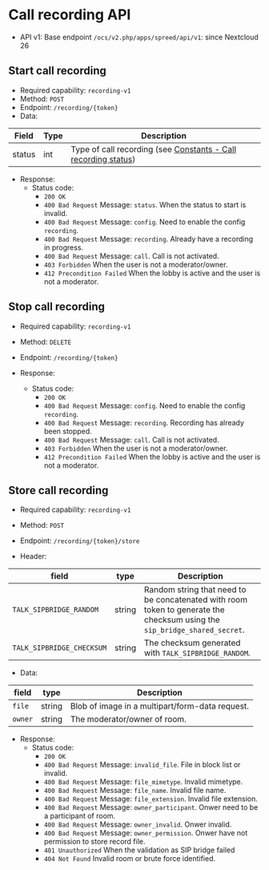 # Call recording API

* API v1: Base endpoint `/ocs/v2.php/apps/spreed/api/v1`: since Nextcloud 26

## Start call recording

* Required capability: `recording-v1`
* Method: `POST`
* Endpoint: `/recording/{token}`
* Data:

| Field  | Type | Description                                                                                          |
| ------ | ---- | ---------------------------------------------------------------------------------------------------- |
| status | int  | Type of call recording (see [Constants - Call recording status](constants.md#call-recording-status)) |

* Response:
    - Status code:
        + `200 OK`
        + `400 Bad Request` Message: `status`. When the status to start is invalid.
        + `400 Bad Request` Message: `config`. Need to enable the config `recording`.
        + `400 Bad Request` Message: `recording`. Already have a recording in progress.
        + `400 Bad Request` Message: `call`. Call is not activated.
        + `403 Forbidden` When the user is not a moderator/owner.
        + `412 Precondition Failed` When the lobby is active and the user is not a moderator.

## Stop call recording

* Required capability: `recording-v1`
* Method: `DELETE`
* Endpoint: `/recording/{token}`

* Response:
    - Status code:
        + `200 OK`
        + `400 Bad Request` Message: `config`. Need to enable the config `recording`.
        + `400 Bad Request` Message: `recording`. Recording has already been stopped.
        + `400 Bad Request` Message: `call`. Call is not activated.
        + `403 Forbidden` When the user is not a moderator/owner.
        + `412 Precondition Failed` When the lobby is active and the user is not a moderator.

## Store call recording

* Required capability: `recording-v1`
* Method: `POST`
* Endpoint: `/recording/{token}/store`

* Header:

| field                     | type   | Description                                                                                                               |
| ------------------------- | ------ | ------------------------------------------------------------------------------------------------------------------------- |
| `TALK_SIPBRIDGE_RANDOM`   | string | Random string that need to be concatenated with room token to generate the checksum using the `sip_bridge_shared_secret`. |
| `TALK_SIPBRIDGE_CHECKSUM` | string | The checksum generated with `TALK_SIPBRIDGE_RANDOM`.                                                                      |

* Data:

| field   | type   | Description                                     |
| ------- | ------ | ----------------------------------------------- |
| `file`  | string | Blob of image in a multipart/form-data request. |
| `owner` | string | The moderator/owner of room.                    |

* Response:
    - Status code:
        + `200 OK`
        + `400 Bad Request` Message: `invalid_file`. File in block list or invalid.
        + `400 Bad Request` Message: `file_mimetype`. Invalid mimetype.
        + `400 Bad Request` Message: `file_name`. Invalid file name.
        + `400 Bad Request` Message: `file_extension`. Invalid file extension.
        + `400 Bad Request` Message: `owner_participant`. Onwer need to be a participant of room.
        + `400 Bad Request` Message: `owner_invalid`. Onwer invalid.
        + `400 Bad Request` Message: `owner_permission`. Onwer have not permission to store record file.
        + `401 Unauthorized` When the validation as SIP bridge failed
        + `404 Not Found` Invalid room or brute force identified.
